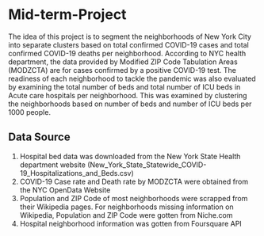 # Mid-term-Project
The idea of this project is to segment the neighborhoods of New York City into separate clusters based on total confirmed COVID-19 cases and total confirmed COVID-19 deaths per neighborhood. According to NYC health department, the data provided by Modified ZIP Code Tabulation Areas (MODZCTA) are for cases confirmed by a positive COVID-19 test. The readiness of each neighborhood to tackle the pandemic was also evaluated by examining the total number of beds and total number of ICU beds in Acute care hospitals per neighborhood. This was examined by clustering the neighborhoods based on number of beds and number of ICU beds per 1000 people. 

## Data Source
1. Hospital bed data was downloaded from the New York State Health department website (New_York_State_Statewide_COVID-19_Hospitalizations_and_Beds.csv)
2. COVID-19 Case rate and Death rate by MODZCTA were obtained from the NYC OpenData Website
3. Population and ZIP Code of most neighborhoods were scrapped from their Wikipedia pages. For neighborhoods missing information on Wikipedia, Population and ZIP Code were gotten from Niche.com
4. Hospital neighborhood information was gotten from Foursquare API
